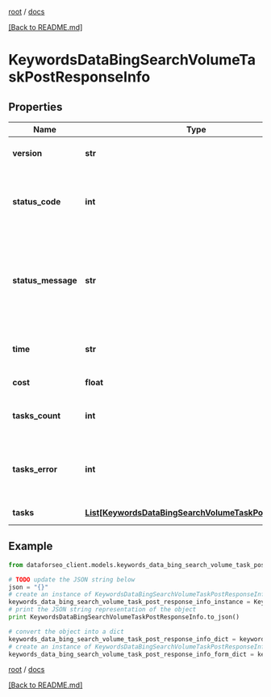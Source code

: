 [root](./../ "root") / [docs](./ "docs")

[[Back to README.md]](./../README.md "[Back to README.md]")

# KeywordsDataBingSearchVolumeTaskPostResponseInfo

## Properties

Name | Type | Description | Notes
------------ | ------------- | ------------- | -------------
**version** | **str** | the current version of the API | [optional]
**status_code** | **int** | general status code you can find the full list of the response codes here | [optional]
**status_message** | **str** | general informational message you can find the full list of general informational messages here | [optional]
**time** | **str** | total execution time, seconds | [optional]
**cost** | **float** | total tasks cost, USD | [optional]
**tasks_count** | **int** | the number of tasks in the tasks array | [optional]
**tasks_error** | **int** | the number of tasks in the tasks array returned with an error | [optional]
**tasks** | [**List[KeywordsDataBingSearchVolumeTaskPostTaskInfo]**](KeywordsDataBingSearchVolumeTaskPostTaskInfo.md) | array of tasks | [optional]

## Example

```python
from dataforseo_client.models.keywords_data_bing_search_volume_task_post_response_info import KeywordsDataBingSearchVolumeTaskPostResponseInfo

# TODO update the JSON string below
json = "{}"
# create an instance of KeywordsDataBingSearchVolumeTaskPostResponseInfo from a JSON string
keywords_data_bing_search_volume_task_post_response_info_instance = KeywordsDataBingSearchVolumeTaskPostResponseInfo.from_json(json)
# print the JSON string representation of the object
print KeywordsDataBingSearchVolumeTaskPostResponseInfo.to_json()

# convert the object into a dict
keywords_data_bing_search_volume_task_post_response_info_dict = keywords_data_bing_search_volume_task_post_response_info_instance.to_dict()
# create an instance of KeywordsDataBingSearchVolumeTaskPostResponseInfo from a dict
keywords_data_bing_search_volume_task_post_response_info_form_dict = keywords_data_bing_search_volume_task_post_response_info.from_dict(keywords_data_bing_search_volume_task_post_response_info_dict)
```

  

[root](./../ "root") / [docs](./ "docs")

[[Back to README.md]](./../README.md "[Back to README.md]")